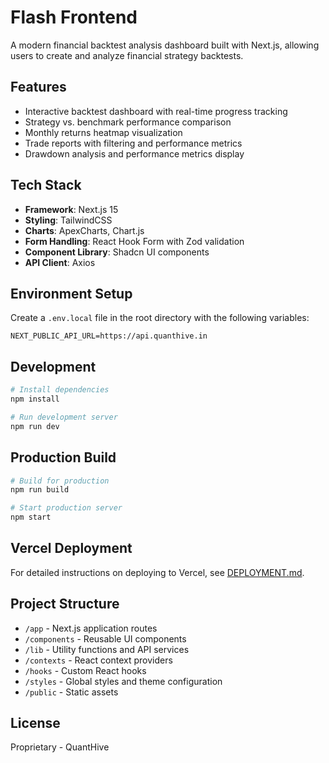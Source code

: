 # Flash Frontend

A modern financial backtest analysis dashboard built with Next.js, allowing users to create and analyze financial strategy backtests.

## Features

- Interactive backtest dashboard with real-time progress tracking
- Strategy vs. benchmark performance comparison
- Monthly returns heatmap visualization
- Trade reports with filtering and performance metrics
- Drawdown analysis and performance metrics display

## Tech Stack

- **Framework**: Next.js 15
- **Styling**: TailwindCSS
- **Charts**: ApexCharts, Chart.js
- **Form Handling**: React Hook Form with Zod validation
- **Component Library**: Shadcn UI components
- **API Client**: Axios

## Environment Setup

Create a `.env.local` file in the root directory with the following variables:

```
NEXT_PUBLIC_API_URL=https://api.quanthive.in
```

## Development

```bash
# Install dependencies
npm install

# Run development server
npm run dev
```

## Production Build

```bash
# Build for production
npm run build

# Start production server
npm start
```

## Vercel Deployment

For detailed instructions on deploying to Vercel, see [DEPLOYMENT.md](./DEPLOYMENT.md).

## Project Structure

- `/app` - Next.js application routes
- `/components` - Reusable UI components
- `/lib` - Utility functions and API services
- `/contexts` - React context providers
- `/hooks` - Custom React hooks
- `/styles` - Global styles and theme configuration
- `/public` - Static assets

## License

Proprietary - QuantHive
